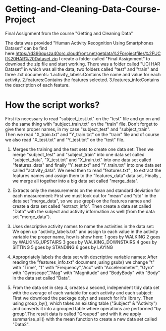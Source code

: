 # Getting-and-Cleaning-Data-Course-Project
Final Assignment from the course "Getting and Cleaning Data"

The data was provided "Human Activity Recognition Using Smartphones Dataset" can be find here:https://d396qusza40orc.cloudfront.net/getdata%2Fprojectfiles%2FUCI%20HAR%20Dataset.zip
I create a folder called "Final Assignment" to download the zip file and start working.
There was a folder called "UCI HAR Dataset" in which was all the data, two folders called "test" and "train" and three .txt documents:
1.activity_labels:Contains the name and value for each activity.
2.features:Contains the features selected.
3.features_info:Contains the description of each feature.

# How the script works?

First its necessary to read  "subject_test.txt" on the "test" file and go on and do the same thing with "subject_train.txt" on the "train" file. 
Don't forget to give them proper names, in my case "subject_test" and "subject_train".
Then we read "X_train.txt" and "Y_train.txt" on the "train" file and of course we also read "X_test.txt" and "Y_test.txt" on the "test" file.

1) Merges the training and the test sets to create one data set:
Then we merge "subject_test" and "subject_train" into one data set  called "subject_data", "X_test.txt" and "X_train.txt" into one data set called "features_data" and finally "Y_test.txt" and "Y_train.txt" into one data set called "activity_data".
We need then to read "features.txt" , to extract the features names and assign them to the "features_data" data set.
Finally , we merge all together into a big data set called "merge_data".

2) Extracts only the measurements on the mean and standard deviation for each measurement:
First we must look out for "mean" and "std" in the data set "merge_data", so we use grep() on the features names and create a data set called "extract_info".
Then create a data set called "Data" with the subject and activity information as well (from the data set "merge_data").

3) Uses descriptive activity names to name the activities in the data set:
We open up "activity_labels.txt" and assign to each value in the activity variable the proper name, how is show here:
1  goes by WALKING
2  goes by WALKING_UPSTAIRS
3  goes by WALKING_DOWNSTAIRS
4  goes by SITTING
5  goes by STANDING
6  goes by LAYING

4) Appropriately labels the data set with descriptive variable names:
After reading the "features_info.txt" document ,using gsub() we change "t" with "Time", "f" with "Frequency","Acc" with "Accelerometer", "Gyro" with "Gyroscope","Mag" with "Magnitude" and "BodyBody" with "Body" in the data set called "Data".

5) From the data set in step 4, creates a second, independent tidy data set with the average of each variable for each activity and each subject:
First we download the package dplyr and search for it's library.
Then using group_by(), which takes an existing table ("Subject" & "Activity") and converts it into a grouped table where operations are performed "by group".The result data is called "Grouped" and with it we apply summarise_all() with the mean function to create a new data set called "Data2".

